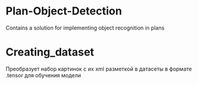 # Plan-Object-Detection
Contains a solution for implementing object recognition in plans
# Creating_dataset
Преобразует набор картинок с их xml разметкой в датасеты в формате .tensor для обучения модели
